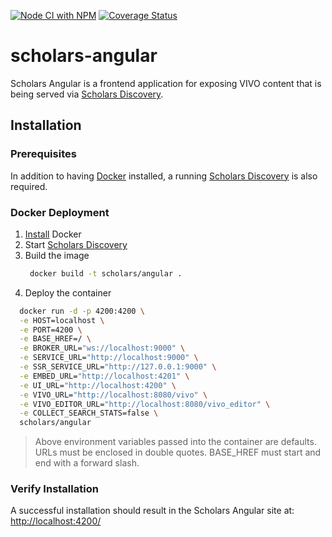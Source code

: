[![Node CI with NPM](https://github.com/TAMULib/scholars-angular/workflows/Node%20CI%20with%20NPM/badge.svg)](https://github.com/TAMULib/scholars-angular/actions?query=workflow%3A%22Node+CI+with+NPM%22)
[![Coverage Status](https://coveralls.io/repos/github/TAMULib/scholars-angular/badge.svg?branch=tamu-master)](https://coveralls.io/github/TAMULib/scholars-angular?branch=tamu-master)

# scholars-angular

Scholars Angular is a frontend application for exposing VIVO content that is being served via [Scholars Discovery](https://github.com/vivo-community/scholars-discovery).

## Installation

### Prerequisites

In addition to having [Docker](https://docs.docker.com/) installed, a running [Scholars Discovery](https://github.com/vivo-community/scholars-discovery) is also required.

### Docker Deployment

1. [Install](https://docs.docker.com/install/) Docker
1. Start [Scholars Discovery](https://github.com/vivo-community/scholars-discovery#installation-instructions)
1. Build the image
   ```bash
    docker build -t scholars/angular .
   ```
1. Deploy the container
```bash
  docker run -d -p 4200:4200 \
  -e HOST=localhost \
  -e PORT=4200 \
  -e BASE_HREF=/ \
  -e BROKER_URL="ws://localhost:9000" \
  -e SERVICE_URL="http://localhost:9000" \
  -e SSR_SERVICE_URL="http://127.0.0.1:9000" \
  -e EMBED_URL="http://localhost:4201" \
  -e UI_URL="http://localhost:4200" \
  -e VIVO_URL="http://localhost:8080/vivo" \
  -e VIVO_EDITOR_URL="http://localhost:8080/vivo_editor" \
  -e COLLECT_SEARCH_STATS=false \
  scholars/angular
```

> Above environment variables passed into the container are defaults. URLs must be enclosed in double quotes. BASE_HREF must start and end with a forward slash.

### Verify Installation 

A successful installation should result in the Scholars Angular site at:
[http://localhost:4200/](http://localhost:4200)
